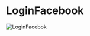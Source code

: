 # LoginFacebook
![LoginFacebok](https://user-images.githubusercontent.com/83267524/123745604-e2f73080-d886-11eb-8c32-340d546f3f23.png)

